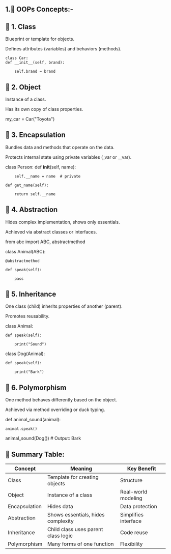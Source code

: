 ## 1.🧠 OOPs Concepts:-

## 🔹 1. Class

Blueprint or template for objects.

Defines attributes (variables) and behaviors (methods).


    class Car:
    def __init__(self, brand):
    
        self.brand = brand
        
## 🔹 2. Object

Instance of a class.

Has its own copy of class properties.


my_car = Car("Toyota")

## 🔹 3. Encapsulation

Bundles data and methods that operate on the data.

Protects internal state using private variables (_var or __var).


class Person:
    def __init__(self, name):
    
        self.__name = name  # private

    def get_name(self):
    
        return self.__name
        
## 🔹 4. Abstraction

Hides complex implementation, shows only essentials.

Achieved via abstract classes or interfaces.


from abc import ABC, abstractmethod

class Animal(ABC):

    @abstractmethod
    
    def speak(self):
    
        pass
        
## 🔹 5. Inheritance

One class (child) inherits properties of another (parent).

Promotes reusability.


class Animal:

    def speak(self):
    
        print("Sound")

class Dog(Animal):

    def speak(self):
    
        print("Bark")
        
## 🔹 6. Polymorphism

One method behaves differently based on the object.

Achieved via method overriding or duck typing.

def animal_sound(animal):

    animal.speak()

animal_sound(Dog())  # Output: Bark

## 🔁 Summary Table:
| Concept       | Meaning                             | Key Benefit          |
| ------------- | ----------------------------------- | -------------------- |
| Class         | Template for creating objects       | Structure            |
| Object        | Instance of a class                 | Real-world modeling  |
| Encapsulation | Hides data                          | Data protection      |
| Abstraction   | Shows essentials, hides complexity  | Simplifies interface |
| Inheritance   | Child class uses parent class logic | Code reuse           |
| Polymorphism  | Many forms of one function          | Flexibility          |

